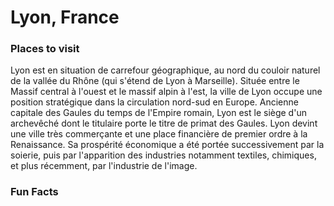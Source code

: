 # Lyon, France

### Places to visit

Lyon est en situation de carrefour géographique, au nord du couloir naturel de la vallée du Rhône (qui s'étend de Lyon à Marseille). Située entre le Massif central à l'ouest et le massif alpin à l'est, la ville de Lyon occupe une position stratégique dans la circulation nord-sud en Europe. Ancienne capitale des Gaules du temps de l'Empire romain, Lyon est le siège d'un archevêché dont le titulaire porte le titre de primat des Gaules. Lyon devint une ville très commerçante et une place financière de premier ordre à la Renaissance. Sa prospérité économique a été portée successivement par la soierie, puis par l'apparition des industries notamment textiles, chimiques, et plus récemment, par l'industrie de l'image.


### Fun Facts 
